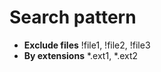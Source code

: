 <h1>Search pattern</h1>

* **Exclude files** !file1, !file2, !file3
* **By extensions** *.ext1, *.ext2
